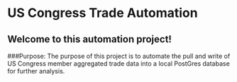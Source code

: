 # US Congress Trade Automation
## Welcome to this automation project!

###Purpose: The purpose of this project is to automate the pull and write of US Congress member aggregated trade data into a local PostGres database for further analysis.
